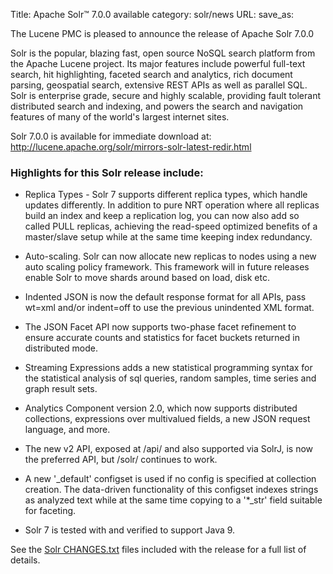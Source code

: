 Title: Apache Solr™ 7.0.0 available
category: solr/news
URL: 
save_as: 

The Lucene PMC is pleased to announce the release of Apache Solr 7.0.0

Solr is the popular, blazing fast, open source NoSQL search platform from the
Apache Lucene project. Its major features include powerful full-text search,
hit highlighting, faceted search and analytics, rich document parsing,
geospatial search, extensive REST APIs as well as parallel SQL. Solr is
enterprise grade, secure and highly scalable, providing fault tolerant
distributed search and indexing, and powers the search and navigation features
of many of the world's largest internet sites.

Solr 7.0.0 is available for immediate download at:
<http://lucene.apache.org/solr/mirrors-solr-latest-redir.html>

### Highlights for this Solr release include:

* Replica Types - Solr 7 supports different replica types, which handle updates differently. In addition to pure NRT operation where all replicas build an index and keep a replication log, you can now also add so called PULL replicas, achieving the read-speed optimized benefits of a master/slave setup while at the same time keeping index redundancy.

* Auto-scaling. Solr can now allocate new replicas to nodes using a new auto scaling policy framework. This framework will in future releases enable Solr to move shards around based on load, disk etc.

* Indented JSON is now the default response format for all APIs, pass wt=xml and/or indent=off to use the previous unindented XML format.

* The JSON Facet API now supports two-phase facet refinement to ensure accurate counts and statistics for facet buckets returned in distributed mode.

* Streaming Expressions adds a new statistical programming syntax for the statistical analysis of sql queries, random samples, time series and graph result sets.

* Analytics Component version 2.0, which now supports distributed collections, expressions over multivalued fields, a new JSON request language, and more.

* The new v2 API, exposed at /api/ and also supported via SolrJ, is now the preferred API, but /solr/ continues to work.

* A new '_default' configset is used if no config is specified at collection creation. The data-driven functionality of this configset indexes strings as analyzed text while at the same time copying to a '*_str' field suitable for faceting.

* Solr 7 is tested with and verified to support Java 9.

See the [Solr CHANGES.txt](/solr/7_0_0/changes/Changes.html) files included with the release for a full list of details.

